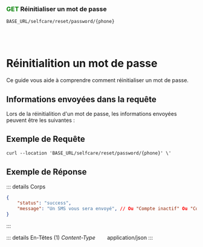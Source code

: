 ### <span style="color:green">GET</span> Réinitialiser un mot de passe

````
BASE_URL/selfcare/reset/password/{phone}
````

<br/> <br/> 

# Réinitialition un mot de passe
Ce guide vous aide à comprendre comment réinitialiser un mot de passe.


## Informations envoyées dans la requête

Lors de la réinitialition d'un mot de passe, les informations envoyées peuvent être les suivantes :


## Exemple de Requête

```txt
curl --location 'BASE_URL/selfcare/reset/password/{phone}' \'

```


## Exemple de Réponse

::: details Corps  

```json
{
    "status": "success",
    "message": "Un SMS vous sera envoyé", // Ou "Compte inactif" Ou "Compte Inconnu"
}
```
:::


::: details En-Têtes (1)
 *Content-Type*    &nbsp;&nbsp;&nbsp;&nbsp;&nbsp;&nbsp;     application/json
:::
